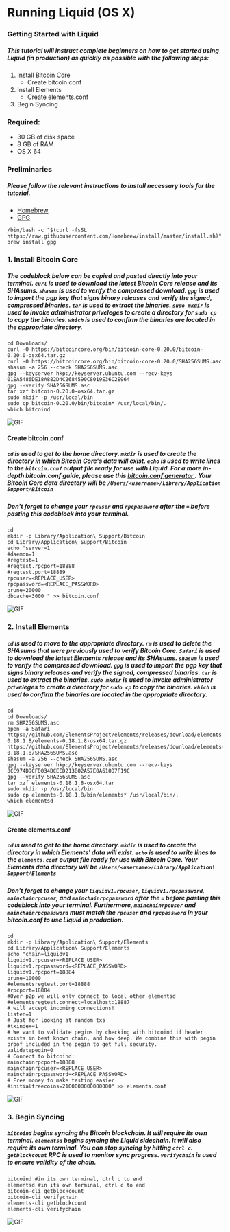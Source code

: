 # **Running Liquid (OS X)** 
### **Getting Started with Liquid**

##### This tutorial will instruct complete beginners on how to get started using Liquid (in production) as quickly as possible with the following steps:

1. Install Bitcoin Core
    * Create bitcoin.conf
2. Install Elements
    * Create elements.conf
3. Begin Syncing

### Required:
* 30 GB of disk space
* 8 GB of RAM
* OS X 64
### **Preliminaries**
##### Please follow the relevant instructions to install necessary tools for the tutorial.

* [Homebrew](https://brew.sh/ "https://brew.sh/")
* [GPG](https://gpgtools.org/ "https://gpgtools.org/")
```
/bin/bash -c "$(curl -fsSL https://raw.githubusercontent.com/Homebrew/install/master/install.sh)"
brew install gpg
```
  

### **1. Install Bitcoin Core**
##### The codeblock below can be copied and pasted directly into your terminal. `curl` is used to download the latest Bitcoin Core release and its SHAsums. `shasum` is used to verify the compressed download. `gpg` is used to import the pgp key that signs binary releases and verify the signed, compressed binaries. `tar` is used to extract the binaries. `sudo mkdir` is used to invoke administrator priveleges to create a directory for `sudo cp` to copy the binaries. `which` is used to confirm the binaries are located in the appropriate directory. 



```
cd Downloads/
curl -O https://bitcoincore.org/bin/bitcoin-core-0.20.0/bitcoin-0.20.0-osx64.tar.gz 
curl -O https://bitcoincore.org/bin/bitcoin-core-0.20.0/SHA256SUMS.asc
shasum -a 256 --check SHA256SUMS.asc
gpg --keyserver hkp://keyserver.ubuntu.com --recv-keys 01EA5486DE18A882D4C2684590C8019E36C2E964
gpg --verify SHA256SUMS.asc
tar xzf bitcoin-0.20.0-osx64.tar.gz
sudo mkdir -p /usr/local/bin
sudo cp bitcoin-0.20.0/bin/bitcoin* /usr/local/bin/.
which bitcoind
```

![GIF](https://thumbs.gfycat.com/ImpressionablePastelAgouti-size_restricted.gif)

#### **Create bitcoin.conf**

##### `cd` is used to get to  the home directory. `mkdir` is used to create the directory in which Bitcoin Core's data will exist. `echo` is used to write lines to the `bitcoin.conf` output file ready for use with Liquid. For a more in-depth bitcoin.conf guide, please use this   [bitcoin.conf generator ](https://jlopp.github.io/bitcoin-core-config-generator/ "https://jlopp.github.io/bitcoin-core-config-generator/"). Your Bitcoin Core data directory will be `/Users/<username>/Library/Application Support/Bitcoin`

##### *Don't forget to change your `rpcuser` and `rpcpassword` after the `=` before pasting this codeblock into your terminal.* 


```
cd 
mkdir -p Library/Application\ Support/Bitcoin
cd Library/Application\ Support/Bitcoin
echo "server=1
#daemon=1
#regtest=1
#regtest.rpcport=18888
#regtest.port=18889
rpcuser=<REPLACE_USER>
rpcpassword=<REPLACE_PASSWORD>
prune=20000
dbcache=3000 " >> bitcoin.conf
```

![GIF](https://thumbs.gfycat.com/MinorConsiderateFunnelweaverspider-size_restricted.gif)

### **2. Install Elements**

##### `cd` is used to move to the appropriate directory. `rm` is used to delete the SHAsums that were previously used to verify Bitcoin Core. `Safari` is used to download the latest Elements release and its SHAsums. `shasum` is used to verify the compressed download. `gpg` is used to import the pgp key that signs binary releases and verify the signed, compressed binaries. `tar` is used to extract the binaries. `sudo mkdir` is used to invoke administrator priveleges to create a directory for `sudo cp` to copy the binaries. `which` is used to confirm the binaries are located in the appropriate directory. 



```
cd
cd Downloads/
rm SHA256SUMS.asc
open -a Safari https://github.com/ElementsProject/elements/releases/download/elements-0.18.1.8/elements-0.18.1.8-osx64.tar.gz https://github.com/ElementsProject/elements/releases/download/elements-0.18.1.8/SHA256SUMS.asc
shasum -a 256 --check SHA256SUMS.asc
gpg --keyserver hkp://keyserver.ubuntu.com --recv-keys 8CC974D9CFD034DCEED213B02A57E0A610D7F19C
gpg --verify SHA256SUMS.asc
tar xzf elements-0.18.1.8-osx64.tar
sudo mkdir -p /usr/local/bin
sudo cp elements-0.18.1.8/bin/elements* /usr/local/bin/.
which elementsd
```
![GIF](https://thumbs.gfycat.com/RemorsefulGregariousKodiakbear-size_restricted.gif)

#### **Create elements.conf**

##### `cd` is used to get to  the home directory. `mkdir` is used to create the directory in which Elements' data will exist. `echo` is used to write lines to the `elements.conf` output file ready for use with Bitcoin Core. Your Elements data directory will be `/Users/<username>/Library/Application\ Support/Elements`

##### *Don't forget to change your `liquidv1.rpcuser`, `liquidv1.rpcpassword`, `mainchainrpcuser`,  and `mainchainrpcpassword` after the `=` before pasting this codeblock into your terminal. Furthermore, `mainchainrpcuser` and `mainchainrpcpassword` must match the `rpcuser` and `rpcpassword` in your bitcoin.conf to use Liquid in production.* 

```
cd 
mkdir -p Library/Application\ Support/Elements
cd Library/Application\ Support/Elements
echo "chain=liquidv1
liquidv1.rpcuser=<REPLACE_USER>
liquidv1.rpcpassword=<REPLACE_PASSWORD>
liquidv1.rpcport=18884
prune=10000
#elementsregtest.port=18888
#rpcport=18884
#Over p2p we will only connect to local other elementsd
#elementsregtest.connect=localhost:18887
# will accept incoming connections!
listen=1
# Just for looking at random txs
#txindex=1
# We want to validate pegins by checking with bitcoind if header exists in best known chain, and how deep. We combine this with pegin proof included in the pegin to get full security.
validatepegin=0
# Connect to bitcoind:
mainchainrpcport=18888
mainchainrpcuser=<REPLACE_USER>
mainchainrpcpassword=<REPLACE_PASSWORD>
# Free money to make testing easier
#initialfreecoins=2100000000000000" >> elements.conf
```

![GIF](https://thumbs.gfycat.com/LightMadBarnacle-size_restricted.gif)

### 3. Begin Syncing
##### `bitcoind` begins syncing the Bitcoin blockchain. It will require its own terminal. `elementsd` begins syncing the Liquid sidechain. It will also require its own terminal. You can stop syncing by hitting `ctrl c`. `getblockcount` RPC is used to monitor sync progress. `verifychain` is used to ensure validity of the chain.

```
bitcoind #in its own terminal, ctrl c to end
elementsd #in its own terminal, ctrl c to end
bitcoin-cli getblockcount
bitcoin-cli verifychain
elements-cli getblockcount
elements-cli verifychain
```

![GIF](https://thumbs.gfycat.com/BoringBoldCorydorascatfish-size_restricted.gif)